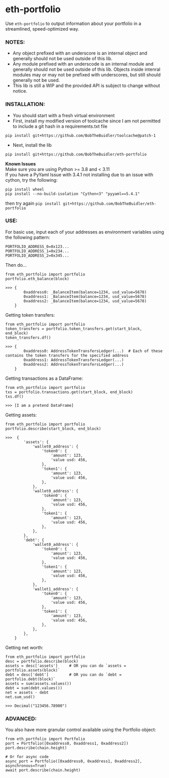 # eth-portfolio
Use `eth-portfolio` to output information about your portfolio in a streamlined, speed-optimized way.

### NOTES:
- Any object prefixed with an underscore is an internal object and generally should not be used outside of this lib.
- Any module prefixed with an underscode is an internal module and generally should not be used outside of this lib. Objects inside intenral modules may or may not be prefixed with underscores, but still should generally not be used.
- This lib is still a WIP and the provided API is subject to change without notice.

### INSTALLATION:
- You should start with a fresh virtual environment
- First, install my modified version of toolcache since I am not permitted to include a git hash in a requirements.txt file
```
pip install git+https://github.com/BobTheBuidler/toolcache@patch-1
```
- Next, install the lib
```
pip install git+https://github.com/BobTheBuidler/eth-portfolio
```

**Known Issues**  
Make sure you are using Python >= 3.8 and < 3.11  
If you have a PyYaml Issue with 3.4.1 not installing due to an issue with cython, try the following:  
```
pip install wheel
pip install --no-build-isolation "Cython<3" "pyyaml==5.4.1"
```
then try again
`
pip install git+https://github.com/BobTheBuidler/eth-portfolio
`


### USE:
For basic use, input each of your addresses as environment variables using the following pattern:
```
PORTFOLIO_ADDRESS_0=0x123...
PORTFOLIO_ADDRESS_1=0x234...
PORTFOLIO_ADDRESS_2=0x345...
```

Then do...
```
from eth_portfolio import portfolio
portfolio.eth_balance(block)

>>> {
        0xaddress0: _BalanceItem(balance=1234, usd_value=5678)
        0xaddress1: _BalanceItem(balance=1234, usd_value=5678)
        0xaddress2: _BalanceItem(balance=1234, usd_value=5678)
    }
```

Getting token transfers:
```
from eth_portfolio import portfolio
token_transfers = portfolio.token_transfers.get(start_block, end_block)
token_transfers.df()

>>> {
        0xaddress0: AddressTokenTransfersLedger(...)  # Each of these contains the token transfers for the specified address
        0xaddress1: AddressTokenTransfersLedger(...)
        0xaddress2: AddressTokenTransfersLedger(...)
    }
```

Getting transactions as a DataFrame:
```
from eth_portfolio import portfolio
txs = portfolio.transactions.get(start_block, end_block)
txs.df()

>>> [I am a pretend DataFrame]
```

Getting assets:
```
from eth_portfolio import portfolio
portfolio.describe(start_block, end_block)

>>>  {
        'assets': {
            'wallet0_address': {
                'token0': {
                    'amount': 123,
                    'value usd: 456,
                },
                'token1': {
                    'amount': 123,
                    'value usd: 456,
                },
            },
            'wallet0_address': {
                'token0': {
                    'amount': 123,
                    'value usd: 456,
                },
                'token1': {
                    'amount': 123,
                    'value usd: 456,
                },
            },
        },
        'debt': {
            'wallet0_address': {
                'token0': {
                    'amount': 123,
                    'value usd: 456,
                },
                'token1': {
                    'amount': 123,
                    'value usd: 456,
                },
            },
            'wallet1_address': {
                'token0': {
                    'amount': 123,
                    'value usd: 456,
                },
                'token1': {
                    'amount': 123,
                    'value usd: 456,
                },
            },
        },
    }
```

Getting net worth:
```
from eth_portfolio import portfolio
desc = portfolio.describe(block)
assets = desc['assets']     # OR you can do `assets = portfolio.assets(block)`
debt = desc['debt']         # OR you can do `debt = portfolio.debt(block)`
assets = sum(assets.values())
debt = sum(debt.values())
net = assets - debt
net.sum_usd()

>>> Decimal("123456.78900")
```

### ADVANCED:
You also have more granular control available using the Portfolio object:
```
from eth_portfolio import Portfolio
port = Portfolio([0xaddress0, 0xaddress1, 0xaddress2])
port.describe(chain.height)

# Or for async code
async_port = Portfolio([0xaddress0, 0xaddress1, 0xaddress2], asynchronous=True)
await port.describe(chain.height)
```
